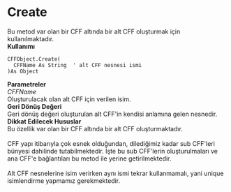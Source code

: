 # Create

Bu metod var olan bir CFF altında bir alt CFF oluşturmak için kullanılmaktadır.\
**Kullanımı**

```
CFFObject.Create(
  CFFName As String  ' alt CFF nesnesi ismi
)As Object
```

**Parametreler**\
_CFFName_\
Oluşturulacak olan alt CFF için verilen isim.\
**Geri Dönüş Değeri**\
Geri dönüş değeri oluşturulan alt CFF'in kendisi anlamına gelen nesnedir.\
**Dikkat Edilecek Hususlar**\
Bu özellik var olan bir CFF altında bir alt CFF oluşturmaktadır.\
\
CFF yapı itibarıyla çok esnek olduğundan, dilediğimiz kadar sub CFF'leri bünyesi dahilinde tutabilmektedir. İşte bu sub CFF'lerin oluşturulmaları ve ana CFF'e bağlantıları bu metod ile yerine getirilmektedir.\
\
Alt CFF nesnelerine isim verirken aynı ismi tekrar kullanmamalı, yani unique isimlendirme yapmamız gerekmektedir.
